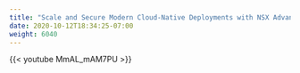 ```yaml
---
title: "Scale and Secure Modern Cloud-Native Deployments with NSX Advanced Load Balancing"
date: 2020-10-12T18:34:25-07:00
weight: 6040
---
```


{{< youtube   MmAL_mAM7PU >}}

